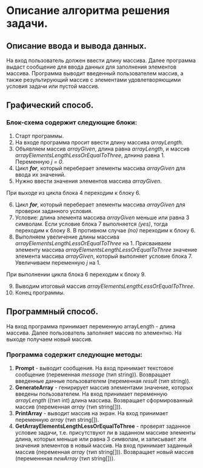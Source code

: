 # **Описание алгоритма решения задачи.**


## **Описание ввода и вывода данных.**

На вход пользователь должен ввести длину массива.
Далее программа выдаст сообщение для ввода данных для заполнения элементов массива.
Программа выводит введенный пользователем массив, а также результирующий массив с элементами удовлетворяющими условия задачи или пустой массив. 


## **Графический способ.**

### Блок-схема содержит следующие блоки:
1. Старт программы.
2. На входе программа просит ввести длину массива *arrayLength*.
3. Объявляем массив *arrayGiven*, длина равна *arrayLength*, и массив *arrayElementsLengthLessOrEqualToThree*, длнина равна 1. Переменную *j = 0*.
4. Цикл ***for***, который переберает элементы массива *arrayGiven* для ввода их значений.
5. Нужно ввести значения элементов массива *arrayGiven*.

При выходе из цикла блока 4 переходим к блоку 6.

6. Цикл ***for***, который переберает элементы массива *arrayGiven* для проверки заданного условия.
7. Условие: длина элемента массива *arrayGiven* меньше или равна 3 символам.
Если условие блока 7 выполняется *(yes)*, тогда переходим к блоку 8. В противном случае *(no)* переходим к блоку 6.
8. Выполняем увеличение длины массива *arrayElementsLengthLessOrEqualToThree* на 1. Присваиваем элементу массива *arrayElementsLengthLessOrEqualToThree* значение элемента массива *arrayGiven*, который выполняет условие блока 7. Увеличиваем переменную *j* на 1.

При выполнении цикла блока 6 переходим к блоку 9.

9. Выводим итоговый массив *arrayElementsLengthLessOrEqualToThree*.
10. Конец программы.

## **Программный способ.**

На вход программа принимает переменную arrayLength - длина массива.
Далее пользователь заполняет массив по элементно.
На выходе получаем новый массив.

### Программа содержит следующие методы:
1. **Prompt** - выводит сообщения. На вход принимает текстовое сообщение (переменная *message* (тип string)). Возвращает введенные данные пользователем (переменная *result* (тип string)).
2. **GenerateArray** - генирирует массив элементами значение, которых введены пользователем. На вход принимает переменную *arrayLength* ((тип int) длина массива. Возвращает сформированный массив (переменная *array* (тип string[])).
3. **PrintArray** - выводит маcсив на экран. На вход принимает переменную *array* (тип string[]).
4. **GetArrayElementsLengthLessOrEqualToThree** - проверят заданное условие задачи, т.е. присутствуют ли в заданном массиве элементы длина, которых меньше или равна 3 символам, и записывает эти значения элементов в новый массив. На вход принимает заданный массив (переменная *array* (тип string[])). Возвращает новый массив (переменнная *newArray* (тип string[])).

